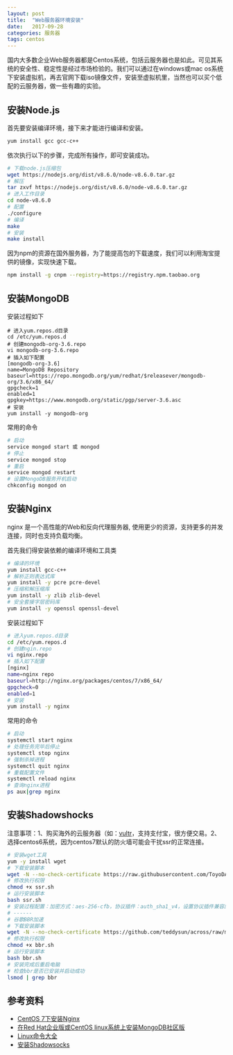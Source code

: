 ```yaml
---
layout: post
title:  "Web服务器环境安装"
date:   2017-09-28
categories: 服务器
tags: centos
---
```


国内大多数企业Web服务器都是Centos系统，包括云服务器也是如此。可见其系统的安全性、稳定性是经过市场检验的。我们可以通过在windows或mac os系统下安装虚拟机，再去官网下载iso镜像文件，安装至虚拟机里，当然也可以买个低配的云服务器，做一些有趣的实验。

## 安装Node.js

首先要安装编译环境，接下来才能进行编译和安装。

``` sh
yum install gcc gcc-c++
```

依次执行以下的步骤，完成所有操作，即可安装成功。

``` sh
# 下载node.js压缩包
wget https://nodejs.org/dist/v8.6.0/node-v8.6.0.tar.gz
# 解压
tar zxvf https://nodejs.org/dist/v8.6.0/node-v8.6.0.tar.gz
# 进入工作目录
cd node-v8.6.0
# 配置
./configure
# 编译
make
# 安装
make install
```

因为npm的资源在国外服务器，为了能提高包的下载速度，我们可以利用淘宝提供的镜像，实现快速下载。

``` sh
npm install -g cnpm --registry=https://registry.npm.taobao.org
```

## 安装MongoDB

安装过程如下

```
# 进入yum.repos.d目录
cd /etc/yum.repos.d
# 创建mongodb-org-3.6.repo
vi mongodb-org-3.6.repo
# 插入如下配置
[mongodb-org-3.6]
name=MongoDB Repository
baseurl=https://repo.mongodb.org/yum/redhat/$releasever/mongodb-org/3.6/x86_64/
gpgcheck=1
enabled=1
gpgkey=https://www.mongodb.org/static/pgp/server-3.6.asc
# 安装
yum install -y mongodb-org
```

常用的命令

``` sh
# 启动
service mongod start 或 mongod
# 停止
service mongod stop
# 重启
service mongod restart
# 设置MongoDB服务开机启动
chkconfig mongod on
```

## 安装Nginx

nginx 是一个高性能的Web和反向代理服务器, 使用更少的资源，支持更多的并发连接，同时也支持负载均衡。

首先我们得安装依赖的编译环境和工具类

``` sh
# 编译的环境
yum install gcc-c++
# 解析正则表达式库
yum install -y pcre pcre-devel
# 压缩和解压缩库
yum install -y zlib zlib-devel
# 安全套接字层密码库
yum install -y openssl openssl-devel
```

安装过程如下

``` sh
# 进入yum.repos.d目录
cd /etc/yum.repos.d
# 创建ngin.repo
vi nginx.repo
# 插入如下配置
[nginx]
name=nginx repo
baseurl=http://nginx.org/packages/centos/7/x86_64/
gpgcheck=0
enabled=1
# 安装
yum install -y nginx
```

常用的命令

``` sh
# 启动
systemctl start nginx
# 处理任务完毕后停止
systemctl stop nginx
# 强制杀掉进程
systemctl quit nginx
# 重载配置文件
systemctl reload nginx
# 查询nginx进程
ps aux|grep nginx
```

## 安装Shadowshocks

注意事项：1、购买海外的云服务器（如：[vultr](https://www.vultr.com/?ref=7364552)，支持支付宝，很方便交易。2、选择centos6系统，因为centos7默认的防火墙可能会干扰ssr的正常连接。

``` sh
# 安装wget工具
yum -y install wget
# 下载安装脚本
wget -N --no-check-certificate https://raw.githubusercontent.com/ToyoDAdoubi/doubi/master/ssr.sh
# 修改执行权限
chmod +x ssr.sh
# 运行安装脚本
bash ssr.sh
# 安装过程配置：加密方式：aes-256-cfb，协议插件：auth_sha1_v4，设置协议插件兼容原版，混淆插件：plain
# ------
# 谷歌BBR加速
# 下载安装脚本
wget -N --no-check-certificate https://github.com/teddysun/across/raw/master/bbr.sh
# 修改执行权限 
chmod +x bbr.sh
# 运行安装脚本
bash bbr.sh
# 安装完成后重启电脑
# 检查bbr是否已安装并启动成功
lsmod | grep bbr
```

## 参考资料

- [CentOS 7下安装Nginx](http://www.linuxidc.com/Linux/2016-09/134907.htm)
- [在Red Hat企业版或CentOS linux系统上安装MongoDB社区版](https://docs.mongodb.com/master/tutorial/install-mongodb-on-red-hat)
- [Linux命令大全](http://man.linuxde.net/)
- [安装Shadowsocks](https://github.com/Alvin9999/new-pac/wiki/%E8%87%AA%E5%BB%BAss%E6%9C%8D%E5%8A%A1%E5%99%A8%E6%95%99%E7%A8%8B)

